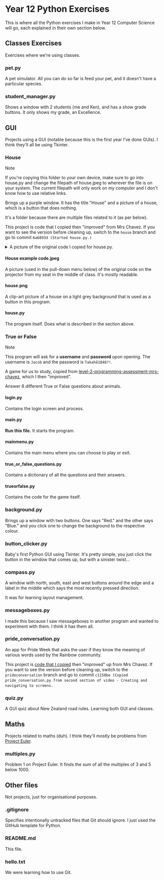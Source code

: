 # Year 12 Python Exercises

This is where all the Python exercises I make in Year 12 Computer Science will go, each explained in their own section below.

## Classes Exercises

Exercises where we're using classes.

### pet.py

A pet simulator. All you can do so far is feed your pet, and it doesn't have a particular species.

### student_manager.py

Shows a window with 2 students (me and Ken), and has a show grade buttons. It only shows my grade, an Excellence.

## GUI

Projects using a GUI (notable because this is the first year I've done GUIs). I think they'll all be using Tkinter.

### House

> [!NOTE]
> If you're copying this folder to your own device, make sure to go into house.py and change the filepath of house.jpeg to wherever the file is on your system. The current filepath will only work on my computer and I don't know how to use relative links.

Brings up a purple window. It has the title "House" and a picture of a house, which is a button that does nothing.

It's a folder because there are multiple files related to it (as per below).

This project is code that I copied then "improved" from Mrs Chavez. If you want to see the version before cleaning up, switch to the `house` branch and go to commit `6a6893d (Started house.py.)`

<details>

<summary>A picture of the original code I copied for house.py.</summary>

![A picture of the original code for house.py projected onto a wall.](GUI/House/House%20example%20code.jpeg)

</details>

#### House example code.jpeg

A picture (used in the pull-down menu below) of the original code on the projector from my seat in the middle of class. It's mostly readable.

#### house.png

A clip-art picture of a house on a light grey background that is used as a button in this program.

#### house.py

The program itself. Does what is described in the section above.

### True or False

> [!NOTE]
> This program will ask for a **username** and **password** upon opening. The username is `Jacob` and the password is `Takahē1848?!`.

A game for us to study, copied from [level-2-programming-assessment-mrs-chavez](https://github.com/MRGS-Computer-Scientist/level-2-programming-assessment-mrs-chavez/tree/main), which I then "improved".

Answer 8 different True or False questions about animals.

#### login.py

Contains the login screen and process.

#### main.py

**Run this file.**  It starts the program.

#### mainmenu.py

Contains the main menu where you can choose to play or exit.

#### true_or_false_questions.py

Contains a dictionary of all the questions and their answers.

#### trueorfalse.py

Contains the code for the game itself.

### background.py

Brings up a window with two buttons. One says "Red." and the other says "Blue." and you click one to change the background to the respective colour.

### button_clicker.py

Baby's first Python GUI using Tkinter. It's pretty simple, you just click the button in the window that comes up, but with a sinister twist...

### compass.py

A window with north, south, east and west buttons around the edge and a label in the middle which says the most recently pressed direction.

It was for learning layout management.

### messageboxes.py

I made this because I saw messageboxes in another program and wanted to experiment with them. I think it has them all.

### pride_conversation.py

An app for Pride Week that asks the user if they know the meaning of various words used by the Rainbow community.

This project is [code that I copied](https://drive.google.com/file/d/1niZqEklBdgea0ILwd2vFiKsP474_K9Qp/view) then "improved" up from Mrs Chavez. If you want to see the version before cleaning up, switch to the `prideconversation` branch and go to commit `c1158be (Copied pride_conversation.py from second section of video - Creating and navigating to screens.`

### quiz.py

A GUI quiz about New Zealand road rules. Learning both GUI and classes.

## Maths

Projects related to maths (duh). I think they'll mostly be problems from [Project Euler](projecteuler.net/archives).

### multiples.py

Problem 1 on Project Euler. It finds the sum of all the multiples of 3 and 5 below 1000.

## Other files

Not projects, just for organisational purposes.

### .gitignore

Specifies intentionally untracked files that Git should ignore. I just used the GitHub template for Python.

### README.md

This file.

### hello.txt

We were learning how to use Git.
